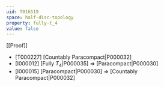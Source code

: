 ```yaml
---
uid: T016519
space: half-disc-topology
property: fully-t_4
value: false
---
```

[[Proof]]

* [T000227] [Countably Paracompact|P000032]
* [I000012] [Fully $T_4$|P000035] => [Paracompact|P000030]
* [I000015] [Paracompact|P000030] => [Countably Paracompact|P000032]

